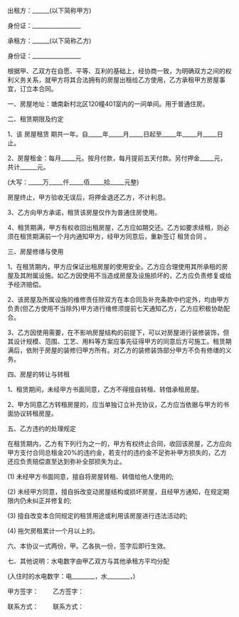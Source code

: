 
 


出租方：______(以下简称甲方)


身份证：_________________


承租方：______(以下简称乙方)


身份证：_________________


根据甲、乙双方在自愿、平等、互利的基础上，经协商一致，为明确双方之间的权利义务关系，就甲方将其合法拥有的房屋出租给乙方使用，乙方承租甲方房屋事宜，订立本合同。


一、房屋地址：塘南新村北区120幢401室内的一间单间。用于普通住房。


二、租赁期限及约定


1、该
房屋租赁
期共一年。自_____年_____月_____日起至_____年_____月_____日止。


2、房屋租金：每月_____元。按月付款，每月提前五天付款。另付押金_____元，共计______元。


(大写：_____万_____仟_____佰_____拾_____元整)


房屋终止，甲方验收无误后，将押金退还乙方，不计利息。


3、乙方向甲方承诺，租赁该房屋仅作为普通住房使用。


4、租赁期满，甲方有权收回出租房屋，乙方应如期交还。乙方如要求续租，则必须在租赁期满前一个月内通知甲方，经甲方同意后，重新签订
租赁合同
。


三、房屋修缮与使用


1、在租赁期内，甲方应保证出租房屋的使用安全。乙方应合理使用其所承租的房屋及其附属设施。如乙方因使用不当造成房屋及设施损坏的，乙方应负责修复或给予经济赔偿。


2、该房屋及所属设施的维修责任除双方在本合同及补充条款中约定外，均由甲方负责(但乙方使用不当除外)甲方进行维修须提前七天通知乙方，乙方应积极协助配合。


3、乙方因使用需要，在不影响房屋结构的前提下，可以对房屋进行装修装饰，但其设计规模、范围、工艺、用料等方案应事先征得甲方的同意后方可施工。租赁期满后，依附于房屋的装修归甲方所有。对乙方的装修装饰部分甲方不负有修缮的义务。


四、房屋的转让与转租


1、租赁期间，未经甲方书面同意，乙方不得擅自转租、转借承租房屋。


2、甲方同意乙方转租房屋的，应当单独订立补充协议，乙方应当依据与甲方的书面协议转租房屋。


五、乙方违约的处理规定


在租赁期内，乙方有下列行为之一的，甲方有权终止合同，收回该房屋，乙方应向甲方支付合同总租金20%的违约金，若支付的违约金不足弥补甲方损失的，乙方还应负责赔偿直至达到弥补全部损失为止。


(1) 未经甲方书面同意，擅自将房屋转租、转借给他人使用的;


(2) 未经甲方同意，擅自拆改变动房屋结构或损坏房屋，且经甲方通知，在规定期限内仍未纠正并修复的;


(3) 擅自改变本合同规定的租赁用途或利用该房屋进行违法活动的;


(4) 拖欠房租累计一个月以上的。


六、本协议一式两份，甲。乙各执一份，签字后即行生效。


七、其他说明：水电数字由甲乙双方与其他承租方平均分配


(入住时的水电数字：电________，水________，)


甲方签字：　　 乙方签字：


联系方式： 　　联系方式：
 


 

 
 
 
 
 
  


  
 

  


  


  
 
 
 
 


